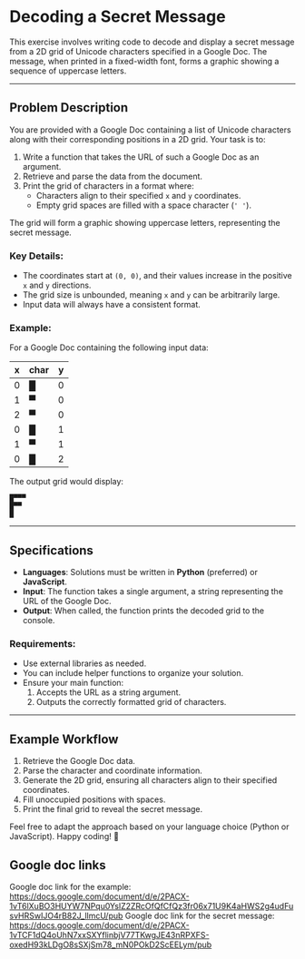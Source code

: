 # Decoding a Secret Message

This exercise involves writing code to decode and display a secret message from a 2D grid of Unicode characters specified in a Google Doc. The message, when printed in a fixed-width font, forms a graphic showing a sequence of uppercase letters.

---

## Problem Description

You are provided with a Google Doc containing a list of Unicode characters along with their corresponding positions in a 2D grid. Your task is to:

1. Write a function that takes the URL of such a Google Doc as an argument.
2. Retrieve and parse the data from the document.
3. Print the grid of characters in a format where:
   - Characters align to their specified `x` and `y` coordinates.
   - Empty grid spaces are filled with a space character (`' '`).

The grid will form a graphic showing uppercase letters, representing the secret message.

### Key Details:
- The coordinates start at `(0, 0)`, and their values increase in the positive `x` and `y` directions.
- The grid size is unbounded, meaning `x` and `y` can be arbitrarily large.
- Input data will always have a consistent format.

### Example:

For a Google Doc containing the following input data:

| x   | char | y   |
|-----|------|-----|
| 0   | █    | 0   |
| 1   | ▀    | 0   |
| 2   | ▀    | 0   |
| 0   | █    | 1   |
| 1   | ▀    | 1   |
| 0   | █    | 2   |

The output grid would display:

```
█▀▀▀
█▀▀ 
█   
```

---

## Specifications

- **Languages**: Solutions must be written in **Python** (preferred) or **JavaScript**.
- **Input**: The function takes a single argument, a string representing the URL of the Google Doc.
- **Output**: When called, the function prints the decoded grid to the console.

### Requirements:

- Use external libraries as needed.
- You can include helper functions to organize your solution.
- Ensure your main function:
  1. Accepts the URL as a string argument.
  2. Outputs the correctly formatted grid of characters.

---

## Example Workflow

1. Retrieve the Google Doc data.
2. Parse the character and coordinate information.
3. Generate the 2D grid, ensuring all characters align to their specified coordinates.
4. Fill unoccupied positions with spaces.
5. Print the final grid to reveal the secret message.

Feel free to adapt the approach based on your language choice (Python or JavaScript). Happy coding! 🚀

## Google doc links
Google doc link for the example: https://docs.google.com/document/d/e/2PACX-1vT6lXuBO3HUYW7NPqu0YslZ2ZRcOfQfCfQz3fr06x71U9K4aHWS2g4udFusvHRSwIJO4rB82J_llmcU/pub
Google doc link for the secret message: https://docs.google.com/document/d/e/2PACX-1vTCF1dQ4oUhN7xxSXYflinbjV77TKwgJE43nRPXFS-oxedH93kLDgO8sSXjSm78_mN0POkD2ScEELym/pub
